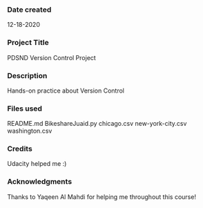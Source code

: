 ### Date created
12-18-2020

### Project Title
PDSND Version Control Project 

### Description
Hands-on practice about Version Control 

### Files used
README.md
BikeshareJuaid.py
chicago.csv
new-york-city.csv
washington.csv

### Credits
Udacity helped me :)

### Acknowledgments
Thanks to Yaqeen Al Mahdi for helping me throughout this course!
